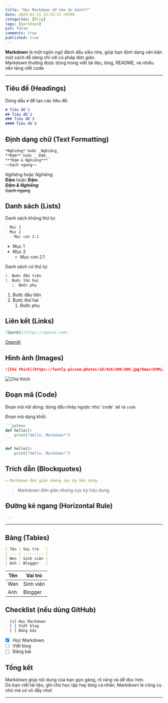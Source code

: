 ```yaml
---
title: "Học Markdown dễ như ăn bánh??"
date: 2024-01-11 22:53:17 +0700
categories: [Blog]
tags: [markdown]
pin: false
comments: true
published: true
---
```


**Markdown** là một ngôn ngữ đánh dấu siêu nhẹ, giúp bạn định dạng văn bản một cách dễ dàng chỉ với cú pháp đơn giản.  
Markdown thường được dùng trong viết tài liệu, blog, README, và nhiều nền tảng viết code.

---

## Tiêu đề (Headings)

Dùng dấu `#` để tạo các tiêu đề:

```markdown
# Tiêu đề 1
## Tiêu đề 2
### Tiêu đề 3
#### Tiêu đề 4
```

## Định dạng chữ (Text Formatting)

```markdown
*Nghiêng* hoặc _Nghiêng_  
**Đậm** hoặc __Đậm__  
***Đậm & Nghiêng***  
~~Gạch ngang~~
```

*Nghiêng* hoặc _Nghiêng_  
**Đậm** hoặc __Đậm__  
***Đậm & Nghiêng***  
~~Gạch ngang~~

## Danh sách (Lists)

Danh sách không thứ tự:

```markdown
- Mục 1
- Mục 2
  - Mục con 2.1
```

- Mục 1
- Mục 2
  - Mục con 2.1

Danh sách có thứ tự:

```markdown
1. Bước đầu tiên  
2. Bước thứ hai  
   1. Bước phụ
```

1. Bước đầu tiên  
2. Bước thứ hai  
   1. Bước phụ

## Liên kết (Links)

```markdown
[OpenAI](https://openai.com)
```

[OpenAI](https://openai.com)

## Hình ảnh (Images)

```markdown
![Chú thích](https://fastly.picsum.photos/id/410/200/200.jpg?hmac=hVMLZXpDnTKOed7U0eNRwQvhs6LRl-g0XjEFRs4V3cU)
```

![Chú thích](https://fastly.picsum.photos/id/410/200/200.jpg?hmac=hVMLZXpDnTKOed7U0eNRwQvhs6LRl-g0XjEFRs4V3cU)

## Đoạn mã (Code)

Đoạn mã nội dòng: dùng dấu nháy ngược như \`code\` sẽ ra `code`

Đoạn mã dạng khối:

````markdown
```python
def hello():
    print("Hello, Markdown!")
```
````

```python
def hello():
    print("Hello, Markdown!")
```

## Trích dẫn (Blockquotes)

```markdown
> Markdown đơn giản nhưng cực kỳ hữu dụng.
```

> Markdown đơn giản nhưng cực kỳ hữu dụng.

## Đường kẻ ngang (Horizontal Rule)

```markdown
---
```

---

## Bảng (Tables)

```markdown
| Tên | Vai trò   |
| --- | --------- |
| Wen | Sinh viên |
| Anh | Blogger   |
```

| Tên | Vai trò   |
| --- | --------- |
| Wen | Sinh viên |
| Anh | Blogger   |


## Checklist (nếu dùng GitHub)

```markdown
- [x] Học Markdown
- [ ] Viết blog
- [ ] Đăng bài
```

- [x] Học Markdown
- [ ] Viết blog
- [ ] Đăng bài

## Tổng kết
Markdown giúp nội dung của bạn gọn gàng, rõ ràng và dễ đọc hơn.  
Dù bạn viết tài liệu, ghi chú học tập hay blog cá nhân, Markdown là công cụ nhỏ mà có võ đấy nha!

---

